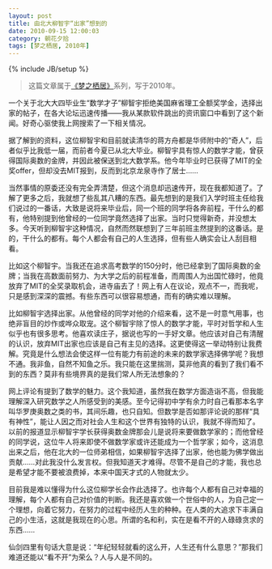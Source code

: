 ```yaml
---
layout: post
title: 由北大柳智宇“出家”想到的
date: 2010-09-15 12:00:03
category: 朝花夕拾
tags: [梦之栖居, 2010年]
---
```

{% include JB/setup %}

> 这篇文章属于[《梦之栖居》](/posts/where-the-dreams-reside/)系列，写于2010年。
	
<!--more-->

一个关于北大大四毕业生“数学才子”柳智宇拒绝美国麻省理工全额奖学金，选择出家的帖子，在各大论坛迅速传播——我从某款软件跳出的资讯窗口中看到了这个新闻。好奇心驱使我上网搜索了一下相关情况。

据了解到的资料，这位柳智宇和目前就读清华的蒋方舟都是华师附中的“奇人”，后者似乎比我低一届，而前者今夏已从北大毕业。柳智宇具有惊人的数学才能，曾获得国际奥数的金牌，并因此被保送到北大数学系。他今年毕业时已获得了MIT的全奖offer，但却没去MIT报到，反而到北京龙泉寺作了居士……

当然事情的原委还没有完全弄清楚，但这个消息却迅速传开，现在我都知道了。了解了更多之后，我就想了些乱其八糟的东西。最先想到的是我们入学时班主任给我们说过的一番话，大致是说将来毕业后，同一个班的同学将各奔前程，干什么的都有，他特别提到他曾经的一位同学竟然选择了出家。当时只觉得新奇，并没想太多。今天听到柳智宇这种情况，自然而然联想到了三年前班主然提到的这番话。是的，干什么的都有。每个人都会有自己的人生选择，但有些人确实会让人刮目相看。

比如这个柳智宇。当我还在追求高考数学的150分时，他已经拿到了国际奥数的金牌；当我在高数面前努力、为大学之后的前程准备，而周围人为出国忙碌时，他竟放弃了MIT的全奖录取机会，进寺庙去了！网上有人在议论，观点不一，而我呢，只是感到深深的震撼。有些东西可以很容易想通，而有的确实难以理解。

比如柳智宇选择出家。从他曾经的同学对他的介绍来看，这不是一时意气用事，也绝非盲目的炒作或哗众取宠。这个柳智宇除了惊人的数学才能，平时对哲学和人生似乎也有很多思考。他喜欢读庄子，据说也写的一手好文章。他应该对自己有清醒的认识，放弃MIT出家也应该是自己有主见的选择。这更使得这一举动特别让我费解。究竟是什么想法会使这样一位有能力有前途的未来的数学家选择佛学呢？我想不通。我非鱼，自然不知鱼之乐。我只能在这里揣测，莫非他真的看到了我们看不到的东西？莫非有些境界真的是我们常人所无法想象的？

网上评论有提到了数学的魅力。这个我知道，虽然我在数学方面造诣不高，但我能理解深入研究数学之人所感受到的美感。至今记得初中学有余力时自己看那本名字叫华罗庚奥数之类的书，其间乐趣，也只自知。但数学是否如那评论说的那样“具有神性”，能让人因之而对社会人生和这个世界有独特的认识，我就不得而知了。以前的报道显示柳智宇学长获得奥数金牌那会儿是说将来要做数学家的；而他曾经的同学说，这位牛人将来即使不做数学家或许还能成为一个哲学家；如今，这消息出来之后，他在北大的一位师弟相信，如果柳智宇选择了出家，他也能为佛学做出贡献……对此我没什么发言权。但我知道天才难得。尽管不是自己的才能，我也总是希望才能不要被浪费掉，本来中国天才式的人物就太少。

目前我是难以懂得为什么这位柳学长会作此选择了。也许每个人都有自己对幸福的理解，每个人都有自己对价值的判断。我还是喜欢做一个世俗中的人，为自己定一个理想，向着它努力，在努力的过程中经历人生的种种。在人类的大追求下丰满自己的小生活，这就是我现在的心思。所谓的名和利，实在是看不开的人碌碌贪求的东西……

仙剑四里有句话大意是说：“年纪轻轻就看的这么开，人生还有什么意思？”那我们难道还能以“看不开”为荣么？人与人是不同的。